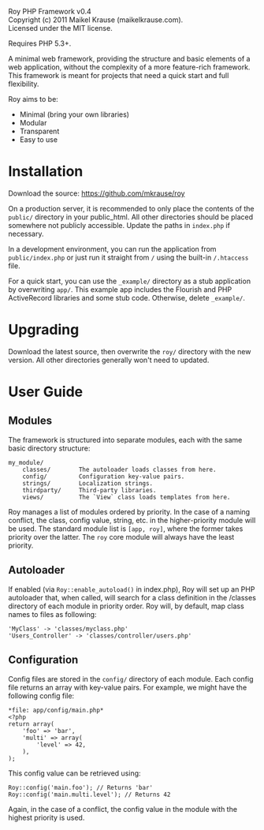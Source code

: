 Roy PHP Framework v0.4  
Copyright (c) 2011 Maikel Krause (maikelkrause.com).  
Licensed under the MIT license.

Requires PHP 5.3+.

A minimal web framework, providing the structure and basic elements of a web
application, without the complexity of a more feature-rich framework. This
framework is meant for projects that need a quick start and full flexibility.

Roy aims to be:

* Minimal (bring your own libraries)
* Modular
* Transparent
* Easy to use

# Installation

Download the source:
https://github.com/mkrause/roy

On a production server, it is recommended to only place the contents of
the `public/` directory in your public_html. All other directories should be
placed somewhere not publicly accessible. Update the paths in `index.php` if
necessary.

In a development environment, you can run the application from
`public/index.php` or just run it straight from `/` using the built-in
`/.htaccess` file.

For a quick start, you can use the `_example/` directory as a stub application
by overwriting `app/`. This example app includes the Flourish and PHP
ActiveRecord libraries and some stub code. Otherwise, delete `_example/`.

# Upgrading

Download the latest source, then overwrite the `roy/` directory with the new
version. All other directories generally won't need to updated.

# User Guide

## Modules

The framework is structured into separate modules, each with the same basic
directory structure:

    my_module/
        classes/        The autoloader loads classes from here.
        config/         Configuration key-value pairs.
        strings/        Localization strings.
        thirdparty/     Third-party libraries.
        views/          The `View` class loads templates from here.

Roy manages a list of modules ordered by priority. In the case of a naming
conflict, the class, config value, string, etc. in the higher-priority module
will be used. The standard module list is `[app, roy]`, where the former
takes priority over the latter. The `roy` core module will always have the
least priority.

## Autoloader

If enabled (via `Roy::enable_autoload()` in index.php), Roy will set up an
PHP autoloader that, when called, will search for a class definition in the
/classes directory of each module in priority order. Roy will, by default,
map class names to files as following:

    'MyClass' -> 'classes/myclass.php'
    'Users_Controller' -> 'classes/controller/users.php'

## Configuration

Config files are stored in the `config/` directory of each module. Each
config file returns an array with key-value pairs. For example, we might have
the following config file:

    *file: app/config/main.php*
    <?php
    return array(
        'foo' => 'bar',
        'multi' => array(
            'level' => 42,
        ),
    );

This config value can be retrieved using:

    Roy::config('main.foo'); // Returns 'bar'
    Roy::config('main.multi.level'); // Returns 42

Again, in the case of a conflict, the config value in the module with the
highest priority is used.
